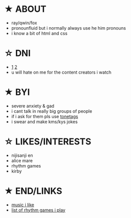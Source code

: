 # ★ ABOUT

- ray/qwin/fox
- pronounfluid but i normally always use he him pronouns
- i know a bit of html and css 
# ☆ DNI

- [1](https://basicdni.carrd.co/) [2](https://listography.com/dni)
- u will hate on me for the content creators i watch
# ★ BYI

- severe anxiety & gad
- i cant talk in really big groups of people
- if i ask for them pls use [tonetags](https://tonetags.carrd.co/)
- i swear and make kms/kys jokes
# ☆ LIKES/INTERESTS

- nijisanji en
- alice mare
- rhythm games
- kirby
# ★ END/LINKS
- [music i like](https://rentry.co/raymusic)
- [list of rhythm games i play](https://rentry.co/rayrhythm/)
